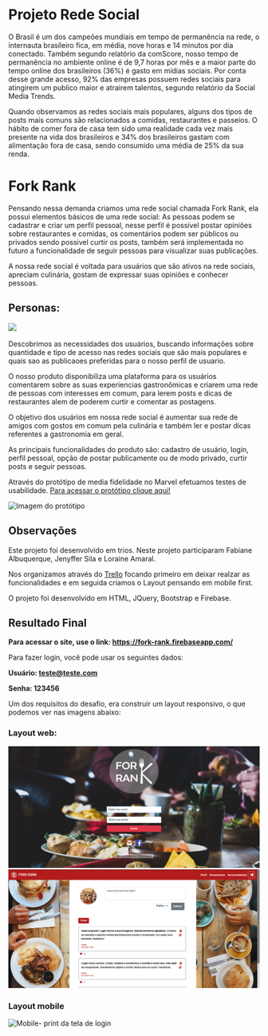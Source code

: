 # Projeto Rede Social 

O Brasil é um dos campeões mundiais em tempo de permanência na rede, o internauta brasileiro fica, em média, nove horas e 14 minutos por dia conectado. Também segundo relatório da comScore, nosso tempo de permanência no ambiente online é de 9,7 horas por mês e a maior parte do tempo online dos brasileiros (36%) é gasto em mídias sociais. Por conta desse grande acesso, 92% das empresas possuem redes sociais para atingirem um publico maior e atrairem talentos, segundo relatório da Social Media Trends.  

Quando observamos as redes sociais mais populares, alguns dos tipos de posts mais comuns são relacionados a comidas, restaurantes e passeios. O hábito de comer fora de casa tem sido uma realidade cada vez mais presente na vida dos brasileiros e 34% dos brasileiros gastam com alimentação fora de casa, sendo consumido uma média de 25% da sua renda.  

# Fork Rank

Pensando nessa demanda criamos uma rede social chamada Fork Rank, ela possui elementos básicos de uma rede social: As pessoas podem se cadastrar e criar um perfil pessoal, nesse perfil é possível postar opiniões sobre restaurantes e comidas, os comentários podem ser públicos ou privados sendo possivel curtir os posts, também será implementada no futuro a funcionalidade de seguir pessoas para visualizar suas publicações.  

A nossa rede social é voltada para usuários que são ativos na rede sociais, apreciam culinária, gostam de expressar suas opiniões e conhecer pessoas.   

## Personas:

![](public/assets/images/personas.png)

Descobrimos as necessidades dos usuários, buscando informações sobre quantidade e tipo de acesso nas redes sociais que são mais populares e quais sao as publicaoes preferidas para o nosso perfil de usuario.  

O nosso produto disponibiliza uma plataforma para os usuários comentarem sobre as suas experiencias gastronômicas e criarem uma rede de pessoas com interesses em comum, para lerem posts e dicas de restaurantes alem de poderem curtir e comentar as postagens. 

O objetivo dos usuários em nossa rede social é aumentar sua rede de amigos com gostos em comum pela culinária e também ler e postar dicas referentes a gastronomia em geral.  

As principais funcionalidades do produto são: cadastro de usuário, login, perfil pessoal, opção de postar publicamente ou de modo privado, curtir posts e seguir pessoas.  

Através do protótipo de media fidelidade no Marvel efetuamos testes de usabilidade. [Para acessar o protótipo clique aqui!](https://marvelapp.com/6g1f8b7/screen/54741167) 

![Imagem do protótipo](public/assets/images/marvel.png) 

## Observações

Este projeto foi desenvolvido em trios. Neste projeto participaram Fabiane Albuquerque, Jenyffer Sila e Loraine Amaral.

Nos organizamos através do [Trello](https://trello.com/b/bJYzc6QJ/rede-social) focando primeiro em deixar realzar as funcionalidades e em seguida criamos o Layout pensando em mobile first.

O projeto foi desenvolvido em HTML, JQuery, Bootstrap e Firebase.

## Resultado Final

**Para acessar o site, use o link: https://fork-rank.firebaseapp.com/**

 Para fazer login, você pode usar os seguintes dados:

 **Usuário: teste@teste.com**
 
 **Senha: 123456**


Um dos requisitos do desafio, era construir um layout responsivo, o que podemos ver nas imagens abaixo:

### Layout web:

![Web- print da tela de login](public/assets/images/print-web.png) ![Web- print da tela do feed](public/assets/images/print-web-2.png) 

### Layout mobile

![Mobile- print da tela de login](public/assets/images/fk-screen-mobile.png) 
